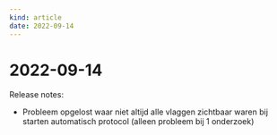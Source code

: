 ```yaml
---
kind: article
date: 2022-09-14
---
```


# 2022-09-14

Release notes:

* Probleem opgelost waar niet altijd alle vlaggen zichtbaar waren bij starten automatisch protocol (alleen probleem bij 1 onderzoek)
